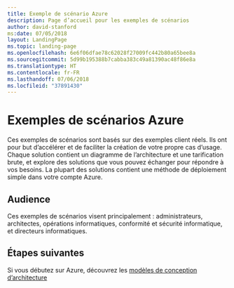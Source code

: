```yaml
---
title: Exemple de scénario Azure
description: Page d’accueil pour les exemples de scénarios
author: david-stanford
ms:date: 07/05/2018
layout: LandingPage
ms.topic: landing-page
ms.openlocfilehash: 6e6f06dfae78c62028f27009fc442b80a65bee8a
ms.sourcegitcommit: 5d99b195388b7cabba383c49a81390ac48f86e8a
ms.translationtype: HT
ms.contentlocale: fr-FR
ms.lasthandoff: 07/06/2018
ms.locfileid: "37891430"
---
```

# <a name="azure-example-scenarios"></a>Exemples de scénarios Azure

Ces exemples de scénarios sont basés sur des exemples client réels. Ils ont pour but d’accélérer et de faciliter la création de votre propre cas d’usage. Chaque solution contient un diagramme de l’architecture et une tarification brute, et explore des solutions que vous pouvez échanger pour répondre à vos besoins.  La plupart des solutions contient une méthode de déploiement simple dans votre compte Azure.

## <a name="audience"></a>Audience

Ces exemples de scénarios visent principalement : administrateurs, architectes, opérations informatiques, conformité et sécurité informatique, et directeurs informatiques.

## <a name="next-steps"></a>Étapes suivantes

Si vous débutez sur Azure, découvrez les [modèles de conception d’architecture][design-patterns]

[design-patterns]: https://docs.microsoft.com/en-us/azure/architecture/patterns/